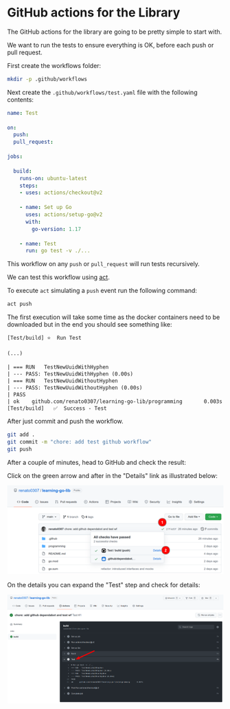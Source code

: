 # GitHub actions for the Library

The GitHub actions for the library are going to be pretty simple to start with.

We want to run the tests to ensure everything is OK, before each push or
pull request.

First create the workflows folder:

```sh
mkdir -p .github/workflows
```

Next create the `.github/workflows/test.yaml` file with the following contents:

```yaml
name: Test

on:
  push:
  pull_request:

jobs:

  build:
    runs-on: ubuntu-latest
    steps:
    - uses: actions/checkout@v2

    - name: Set up Go
      uses: actions/setup-go@v2
      with:
        go-version: 1.17

    - name: Test
      run: go test -v ./...
```

This workflow on any `push` or `pull_request` will run tests recursively.

We can test this workflow using [act](it2-github-action-running-locally.md).

To execute `act` simulating a `push` event run the following command:

```sh
act push
```

The first execution will take some time as the docker containers need to be
downloaded but in the end you should see something like:

```
[Test/build] ⭐  Run Test

(...)

| === RUN   TestNewUuidWithHyphen
| --- PASS: TestNewUuidWithHyphen (0.00s)
| === RUN   TestNewUuidWithoutHyphen
| --- PASS: TestNewUuidWithoutHyphen (0.00s)
| PASS
| ok    github.com/renato0307/learning-go-lib/programming       0.003s
[Test/build]   ✅  Success - Test
```

After just commit and push the workflow.

```sh
git add .
git commit -m "chore: add test github workflow"
git push
```

After a couple of minutes, head to GitHub and check the result:

Click on the green arrow and after in the "Details" link as illustrated below:

![Library](/assets/github-actions-for-the-library-1.png)

On the details you can expand the "Test" step and check for details:

![Library](/assets/github-actions-for-the-library-2.png)

